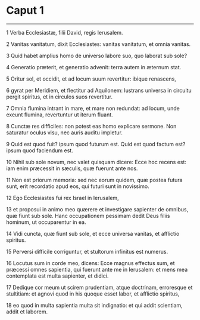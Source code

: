 # Caput 1

***

1 Verba Ecclesiastæ, filii David, regis Ierusalem.

2 Vanitas vanitatum, dixit Ecclesiastes: vanitas vanitatum, et omnia vanitas.

3 Quid habet amplius homo de universo labore suo, quo laborat sub sole?

4 Generatio præterit, et generatio advenit: terra autem in æternum stat.

5 Oritur sol, et occidit, et ad locum suum revertitur: ibique renascens,

6 gyrat per Meridiem, et flectitur ad Aquilonem: lustrans universa in circuitu pergit spiritus, et in circulos suos revertitur.

7 Omnia flumina intrant in mare, et mare non redundat: ad locum, unde exeunt flumina, revertuntur ut iterum fluant.

8 Cunctæ res difficiles: non potest eas homo explicare sermone. Non saturatur oculus visu, nec auris auditu impletur.

9 Quid est quod fuit? ipsum quod futurum est. Quid est quod factum est? ipsum quod faciendum est.

10 Nihil sub sole novum, nec valet quisquam dicere: Ecce hoc recens est: iam enim præcessit in sæculis, quæ fuerunt ante nos.

11 Non est priorum memoria: sed nec eorum quidem, quæ postea futura sunt, erit recordatio apud eos, qui futuri sunt in novissimo.

12 Ego Ecclesiastes fui rex Israel in Ierusalem,

13 et proposui in animo meo quærere et investigare sapienter de omnibus, quæ fiunt sub sole. Hanc occupationem pessimam dedit Deus filiis hominum, ut occuparentur in ea.

14 Vidi cuncta, quæ fiunt sub sole, et ecce universa vanitas, et afflictio spiritus.

15 Perversi difficile corriguntur, et stultorum infinitus est numerus.

16 Locutus sum in corde meo, dicens: Ecce magnus effectus sum, et præcessi omnes sapientia, qui fuerunt ante me in Ierusalem: et mens mea contemplata est multa sapienter, et didici.

17 Dedique cor meum ut scirem prudentiam, atque doctrinam, erroresque et stultitiam: et agnovi quod in his quoque esset labor, et afflictio spiritus,

18 eo quod in multa sapientia multa sit indignatio: et qui addit scientiam, addit et laborem.

